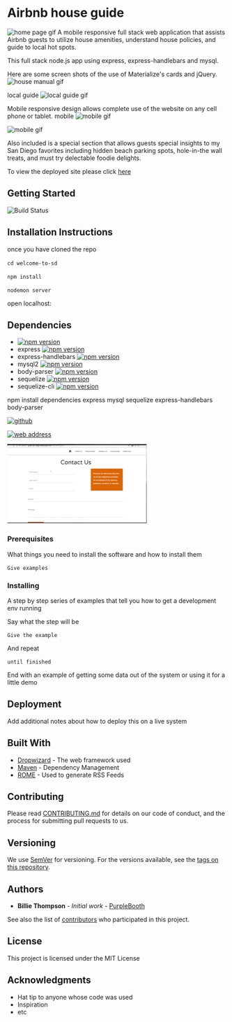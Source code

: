 # Airbnb house guide 
![home page gif](/assets/images/homepage.gif)
A mobile responsive full stack web application that assists Airbnb guests to utilize house amenities, understand house policies, and guide to local hot spots.

This full stack node.js app using express, express-handlebars and mysql.

Here are some screen shots of the use of Materialize's cards and jQuery.
![house manual gif](/assets/images/house_manual.gif)

local guide
![local guide gif](/assets/images/localguide.gif)


Mobile responsive design allows complete use of the website on any cell phone or tablet.
mobile
![mobile gif](/assets/images/mobile.gif)

![mobile gif](/assets/images/mobileresponsive.gif)



Also included is a special section that allows guests special insights to my San Diego favorites including hidden beach parking spots, hole-in-the wall treats, and must try delectable foodie delights.

To view the deployed site please click [here](http://guide-san-diego.herokuapp.com/) 

## Getting Started
![Build Status](https://travis-ci.org/dwyl/esta.svg?branch=master)

## Installation Instructions

once you have cloned the repo

`cd welcome-to-sd`

`npm install`

`nodemon server`

open localhost:

## Dependencies
* [![npm version](https://badge.fury.io/js/npm.svg)](https://badge.fury.io/js/npm)
* express            [![npm version](https://badge.fury.io/js/express.svg)](https://badge.fury.io/js/express)
* express-handlebars [![npm version](https://badge.fury.io/js/express-handlebars.svg)](https://badge.fury.io/js/express-handlebars)
* mysql2             [![npm version](https://badge.fury.io/js/mysql2.svg)](https://badge.fury.io/js/mysql2)
* body-parser        [![npm version](https://badge.fury.io/js/body-parser.svg)](https://badge.fury.io/js/body-parser)
* sequelize          [![npm version](https://badge.fury.io/js/sequelize.svg)](https://badge.fury.io/js/sequelize)
* sequelize-cli      [![npm version](https://badge.fury.io/js/sequelize-cli.svg)](https://badge.fury.io/js/sequelize-cli)

npm install
dependencies
  express
  mysql
  sequelize
  express-handlebars
  body-parser
  
  <a href="https://github.com/markjnkim/welcome-to-sd/assets/images/house_manual.gif"><img src="https://github.com/markjnkim/welcome-to-sd/assets/images/house_manual.gif" alt="github"/></a>
  
  <a href="http://guide-san-diego.herokuapp.com/assets/images/house_manual.gif"><img src="http://guide-san-diego.herokuapp.com/assets/images/house_manual.gif" alt="web address"/></a>



![contact gif](/assets/images/contact_pg.gif)

### Prerequisites

What things you need to install the software and how to install them

```
Give examples
```

### Installing

A step by step series of examples that tell you how to get a development env running

Say what the step will be

```
Give the example
```

And repeat

```
until finished
```

End with an example of getting some data out of the system or using it for a little demo

## Deployment

Add additional notes about how to deploy this on a live system

## Built With

* [Dropwizard](http://www.dropwizard.io/1.0.2/docs/) - The web framework used
* [Maven](https://maven.apache.org/) - Dependency Management
* [ROME](https://rometools.github.io/rome/) - Used to generate RSS Feeds

## Contributing

Please read [CONTRIBUTING.md](https://gist.github.com/PurpleBooth/b24679402957c63ec426) for details on our code of conduct, and the process for submitting pull requests to us.

## Versioning

We use [SemVer](http://semver.org/) for versioning. For the versions available, see the [tags on this repository](https://github.com/your/project/tags). 

## Authors

* **Billie Thompson** - *Initial work* - [PurpleBooth](https://github.com/PurpleBooth)

See also the list of [contributors](https://github.com/your/project/contributors) who participated in this project.

## License

This project is licensed under the MIT License 

## Acknowledgments

* Hat tip to anyone whose code was used
* Inspiration
* etc
